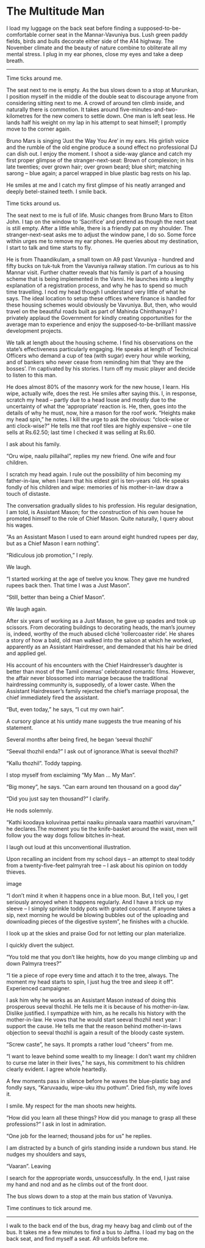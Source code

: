 # The Multitude Man 
I load my luggage on the back seat before finding a supposed-to-be-comfortable corner seat in the Mannar-Vavuniya bus. Lush green paddy fields, birds and bulls decorate either side of the A14 highway. The November climate and the beauty of nature combine to obliterate all my mental stress. I plug in my ear phones, close my eyes and take a deep breath.

_________________________________________

Time ticks around me.

The seat next to me is empty. As the bus slows down to a stop at Murunkan, I position myself in the middle of the double seat to discourage anyone from considering sitting next to me. A crowd of around ten climb inside, and naturally there is commotion. It takes around five-minutes-and-two-kilometres for the new comers to settle down. One man is left seat less. He lands half his weight on my lap in his attempt to seat himself; I promptly move to the corner again.

Bruno Mars is singing ‘Just the Way You Are’ in my ears. His girlish voice and the rumble of the old engine produce a sound effect no professional DJ can dish out.  I enjoy the moment. I shoot a side-way glance and catch my first proper glimpse of the stranger-next-seat: Brown of complexion; in his late twenties; over grown hair; over grown beard; blue shirt; matching sarong – blue again; a parcel wrapped in blue plastic bag rests on his lap.

He smiles at me and I catch my first glimpse of his neatly arranged and deeply betel-stained teeth. I smile back.

Time ticks around us.

The seat next to me is full of life. Music changes from Bruno Mars to Elton John. I tap on the window to ‘Sacrifice’ and pretend as though the next seat is still empty. After a little while, there is a friendly pat on my shoulder. The stranger-next-seat asks me to adjust the window pane, I do so. Some force within urges me to remove my ear phones. He queries about my destination, I start to talk and time starts to fly.

He is from Thaandikulam, a small town on A9 past Vavuniya - hundred and fifty bucks on tuk-tuk from the Vavuniya railway station. I’m curious as to his Mannar visit. Further chatter reveals that his family is part of a housing scheme that is being implemented in the Vanni. He launches into a lengthy explanation of a registration process, and why he has to spend so much time travelling. I nod my head though I understand very little of what he says. The ideal location to setup these offices where finance is handled for these housing schemes would obviously be Vavuniya. But, then, who would travel on the beautiful roads built as part of Mahinda Chinthanaya? I privately applaud the Government for kindly creating opportunities for the average man to experience and enjoy the supposed-to-be-brilliant massive development projects.

We talk at length about the housing scheme. I find his observations on the state’s effectiveness particularly engaging. He speaks at length of Technical Officers who demand a cup of tea (with sugar) every hour while working, and of bankers who never cease from reminding him that ‘they are the bosses’. I’m captivated by his stories. I turn off my music player and decide to listen to this man.

He does almost 80% of the masonry work for the new house, I learn. His wipe, actually wife, does the rest. He smiles after saying this. I, in response, scratch my head – partly due to a head louse and mostly due to the uncertainty of what the ‘appropriate’ reaction is. He, then, goes into the details of why he must, now, hire a mason for the roof work. “Heights make my head spin,” he notes. I kill the urge to ask the obvious: “clock-wise or anti clock-wise?” He tells me that roof tiles are highly expensive – one tile sells at Rs.62.50; last time I checked it was selling at Rs.60.  

I ask about his family.

 “Oru wipe, naalu pillaihal”, replies my new friend. One wife and four children.

I scratch my head again. I rule out the possibility of him becoming my father-in-law, when I learn that his eldest girl is ten-years old. He speaks fondly of his children and wipe: memories of his mother-in-law draw a touch of distaste.

The conversation gradually slides to his profession. His regular designation, I am told, is Assistant Mason; for the construction of his own house he promoted himself to the role of Chief Mason. Quite naturally, I query about his wages.

  “As an Assistant Mason I used to earn around eight hundred rupees per day, but as a Chief Mason I earn nothing”.

  “Ridiculous job promotion,” I reply.

We laugh.

  “I started working at the age of twelve you know. They gave me hundred rupees back then. That time I was a Just Mason”.

  “Still, better than being a Chief Mason”.

We laugh again.

After six years of working as a Just Mason, he gave up spades and took up scissors. From decorating buildings to decorating heads, the man’s journey is, indeed, worthy of the much abused cliché ‘rollercoaster ride’. He shares a story of how a bald, old man walked into the saloon at which he worked, apparently as an Assistant Hairdresser, and demanded that his hair be dried and applied gel.

His account of his encounters with the Chief Hairdresser’s daughter is better than most of the Tamil cinemas’ celebrated romantic films. However, the affair never blossomed into marriage because the traditional hairdressing community is, supposedly, of a lower caste. When the Assistant Hairdresser’s family rejected the chief’s marriage proposal, the chief immediately fired the assistant.

 “But, even today,” he says, “I cut my own hair”.

A cursory glance at his untidy mane suggests the true meaning of his statement.

Several months after being fired, he began ‘seeval thozhil’

 “Seeval thozhil enda?”  I ask out of ignorance.What is seeval thozhil?

 “Kallu thozhil”. Toddy tapping.

I stop myself from exclaiming “My Man … My Man”.

  “Big money”, he says. “Can earn around ten thousand on a good day”

  “Did you just say ten thousand?” I clarify.

He nods solemnly.

 “Kathi koodaya koluvinaa pettai naaiku pinnaala vaara maathiri varuvinam,” he declares.The moment you tie the knife-basket around the waist, men will follow you the way dogs follow bitches in-heat.

I laugh out loud at this unconventional illustration.

Upon recalling an incident from my school days – an attempt to steal toddy from a twenty-five-feet palmyrah tree – I ask about his opinion on toddy thieves.

 

image
 

“I don’t mind it when it happens once in a blue moon. But, I tell you, I get seriously annoyed when it happens regularly. And I have a trick up my sleeve – I simply sprinkle toddy pots with grated coconut. If anyone takes a sip, next morning he would be blowing bubbles out of the uploading and downloading pieces of the digestive system”, he finishes with a chuckle.

I look up at the skies and praise God for not letting our plan materialize.

I quickly divert the subject.

 “You told me that you don’t like heights, how do you mange climbing up and down Palmyra trees?”

 “I tie a piece of rope every time and attach it to the tree, always.  The moment my head starts to spin, I just hug the tree and sleep it off”. Experienced campaigner.

I ask him why he works as an Assistant Mason instead of doing this prosperous seeval thozhil. He tells me it is because of his mother-in-law. Dislike justified. I sympathize with him, as he recalls his history with the mother-in-law. He vows that he would start seeval thozhil next year: I support the cause. He tells me that the reason behind mother-in-laws objection to seeval thozhil is again a result of the bloody caste system.

 “Screw caste”, he says. It prompts a rather loud “cheers” from me.

“I want to leave behind some wealth to my lineage: I don’t want my children to curse me later in their lives,” he says, his commitment to his children clearly evident. I agree whole heartedly.

A few moments pass in silence before he waves the blue-plastic bag and fondly says, “Karuvaadu, wipe-uku ithu pothum”. Dried fish, my wife loves it.

I smile. My respect for the man shoots new heights.

 “How did you learn all these things? How did you manage to grasp all these professions?” I ask in lost in admiration.

 “One job for the learned; thousand jobs for us” he replies.

 I am distracted by a bunch of girls standing inside a rundown bus stand. He nudges my shoulders and says,

 “Vaaran”. Leaving

I search for the appropriate words, unsuccessfully. In the end, I just raise my hand and nod and as he climbs out of the front door.

The bus slows down to a stop at the main bus station of Vavuniya.

Time continues to tick around me.

 ___________________________________

I walk to the back end of the bus, drag my heavy bag and climb out of the bus. It takes me a few minutes to find a bus to Jaffna. I load my bag on the back seat, and find myself a seat. A9 unfolds before me. 